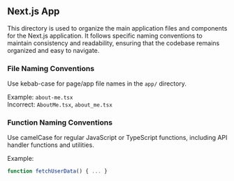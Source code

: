 ## Next.js App

This directory is used to organize the main application files and components for the Next.js application. It follows specific naming conventions to maintain consistency and readability, ensuring that the codebase remains organized and easy to navigate.

### File Naming Conventions

Use kebab-case for page/app file names in the `app/` directory.

Example: `about-me.tsx`  
Incorrect: `AboutMe.tsx`, `about_me.tsx`

### Function Naming Conventions

Use camelCase for regular JavaScript or TypeScript functions, including API handler functions and utilities.

Example:

```js
function fetchUserData() { ... }
```

